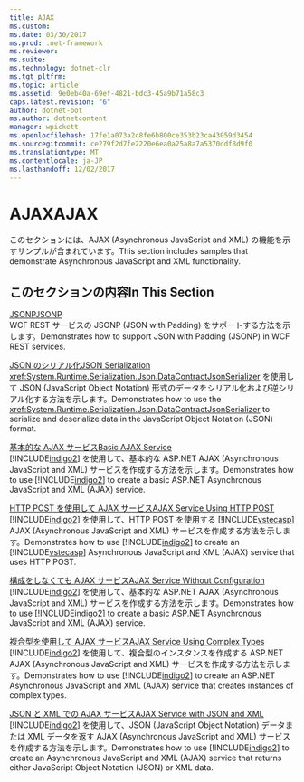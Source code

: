 ```yaml
---
title: AJAX
ms.custom: 
ms.date: 03/30/2017
ms.prod: .net-framework
ms.reviewer: 
ms.suite: 
ms.technology: dotnet-clr
ms.tgt_pltfrm: 
ms.topic: article
ms.assetid: 9e0eb40a-69ef-4821-bdc3-45a9b71a58c3
caps.latest.revision: "6"
author: dotnet-bot
ms.author: dotnetcontent
manager: wpickett
ms.openlocfilehash: 17fe1a073a2c8fe6b800ce353b23ca43059d3454
ms.sourcegitcommit: ce279f2d7fe2220e6ea0a25a8a7a5370ddf8d9f0
ms.translationtype: MT
ms.contentlocale: ja-JP
ms.lasthandoff: 12/02/2017
---
```

# <a name="ajax"></a><span data-ttu-id="96ae6-102">AJAX</span><span class="sxs-lookup"><span data-stu-id="96ae6-102">AJAX</span></span>
<span data-ttu-id="96ae6-103">このセクションには、AJAX (Asynchronous JavaScript and XML) の機能を示すサンプルが含まれています。</span><span class="sxs-lookup"><span data-stu-id="96ae6-103">This section includes samples that demonstrate Asynchronous JavaScript and XML functionality.</span></span>  
  
## <a name="in-this-section"></a><span data-ttu-id="96ae6-104">このセクションの内容</span><span class="sxs-lookup"><span data-stu-id="96ae6-104">In This Section</span></span>  
 [<span data-ttu-id="96ae6-105">JSONP</span><span class="sxs-lookup"><span data-stu-id="96ae6-105">JSONP</span></span>](../../../../docs/framework/wcf/samples/jsonp.md)  
 <span data-ttu-id="96ae6-106">WCF REST サービスの JSONP (JSON with Padding) をサポートする方法を示します。</span><span class="sxs-lookup"><span data-stu-id="96ae6-106">Demonstrates how to support JSON with Padding (JSONP) in WCF REST services.</span></span>  
  
 [<span data-ttu-id="96ae6-107">JSON のシリアル化</span><span class="sxs-lookup"><span data-stu-id="96ae6-107">JSON Serialization</span></span>](../../../../docs/framework/wcf/samples/json-serialization.md)  
 <span data-ttu-id="96ae6-108"><xref:System.Runtime.Serialization.Json.DataContractJsonSerializer> を使用して JSON (JavaScript Object Notation) 形式のデータをシリアル化および逆シリアル化する方法を示します。</span><span class="sxs-lookup"><span data-stu-id="96ae6-108">Demonstrates how to use the <xref:System.Runtime.Serialization.Json.DataContractJsonSerializer> to serialize and deserialize data in the JavaScript Object Notation (JSON) format.</span></span>  
  
 [<span data-ttu-id="96ae6-109">基本的な AJAX サービス</span><span class="sxs-lookup"><span data-stu-id="96ae6-109">Basic AJAX Service</span></span>](../../../../docs/framework/wcf/samples/basic-ajax-service.md)  
 <span data-ttu-id="96ae6-110">[!INCLUDE[indigo2](../../../../includes/indigo2-md.md)] を使用して、基本的な ASP.NET AJAX (Asynchronous JavaScript and XML) サービスを作成する方法を示します。</span><span class="sxs-lookup"><span data-stu-id="96ae6-110">Demonstrates how to use [!INCLUDE[indigo2](../../../../includes/indigo2-md.md)] to create a basic ASP.NET Asynchronous JavaScript and XML (AJAX) service.</span></span>  
  
 [<span data-ttu-id="96ae6-111">HTTP POST を使用して AJAX サービス</span><span class="sxs-lookup"><span data-stu-id="96ae6-111">AJAX Service Using HTTP POST</span></span>](../../../../docs/framework/wcf/samples/ajax-service-using-http-post.md)  
 <span data-ttu-id="96ae6-112">[!INCLUDE[indigo2](../../../../includes/indigo2-md.md)] を使用して、HTTP POST を使用する [!INCLUDE[vstecasp](../../../../includes/vstecasp-md.md)] AJAX (Asynchronous JavaScript and XML) サービスを作成する方法を示します。</span><span class="sxs-lookup"><span data-stu-id="96ae6-112">Demonstrates how to use [!INCLUDE[indigo2](../../../../includes/indigo2-md.md)] to create an [!INCLUDE[vstecasp](../../../../includes/vstecasp-md.md)] Asynchronous JavaScript and XML (AJAX) service that uses HTTP POST.</span></span>  
  
 [<span data-ttu-id="96ae6-113">構成をしなくても AJAX サービス</span><span class="sxs-lookup"><span data-stu-id="96ae6-113">AJAX Service Without Configuration</span></span>](../../../../docs/framework/wcf/samples/ajax-service-without-configuration.md)  
 <span data-ttu-id="96ae6-114">[!INCLUDE[indigo2](../../../../includes/indigo2-md.md)] を使用して、基本的な ASP.NET AJAX (Asynchronous JavaScript and XML) サービスを作成する方法を示します。</span><span class="sxs-lookup"><span data-stu-id="96ae6-114">Demonstrates how to use [!INCLUDE[indigo2](../../../../includes/indigo2-md.md)] to create a basic ASP.NET Asynchronous JavaScript and XML (AJAX) service.</span></span>  
  
 [<span data-ttu-id="96ae6-115">複合型を使用して AJAX サービス</span><span class="sxs-lookup"><span data-stu-id="96ae6-115">AJAX Service Using Complex Types</span></span>](../../../../docs/framework/wcf/samples/ajax-service-using-complex-types-sample.md)  
 <span data-ttu-id="96ae6-116">[!INCLUDE[indigo2](../../../../includes/indigo2-md.md)] を使用して、複合型のインスタンスを作成する ASP.NET AJAX (Asynchronous JavaScript and XML) サービスを作成する方法を示します。</span><span class="sxs-lookup"><span data-stu-id="96ae6-116">Demonstrates how to use [!INCLUDE[indigo2](../../../../includes/indigo2-md.md)] to create an ASP.NET Asynchronous JavaScript and XML (AJAX) service that creates instances of complex types.</span></span>  
  
 [<span data-ttu-id="96ae6-117">JSON と XML での AJAX サービス</span><span class="sxs-lookup"><span data-stu-id="96ae6-117">AJAX Service with JSON and XML</span></span>](../../../../docs/framework/wcf/samples/ajax-service-with-json-and-xml-sample.md)  
 <span data-ttu-id="96ae6-118">[!INCLUDE[indigo2](../../../../includes/indigo2-md.md)] を使用して、JSON (JavaScript Object Notation) データまたは XML データを返す AJAX (Asynchronous JavaScript and XML) サービスを作成する方法を示します。</span><span class="sxs-lookup"><span data-stu-id="96ae6-118">Demonstrates how to use [!INCLUDE[indigo2](../../../../includes/indigo2-md.md)] to create an Asynchronous JavaScript and XML (AJAX) service that returns either JavaScript Object Notation (JSON) or XML data.</span></span>
